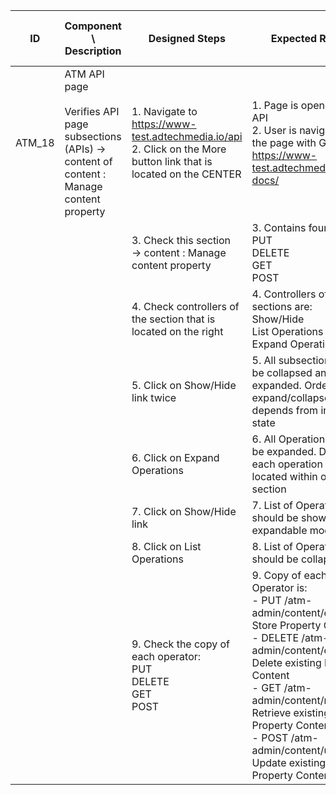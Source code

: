 | ID | Component \ <br> Description  | Designed Steps       |Expected Result     |	Created By \ <br> Last Updated |
| -- | -- | -- | -- | -- |
| ATM_18 | ATM API page <br> <br>  Verifies API page subsections (APIs) -> content of content : Manage content property | 1. Navigate to https://www-test.adtechmedia.io/api <br> 2. Click on the More button link that is located on the CENTER | 1. Page is opened on API  <br> 2. User is navigated to the page with Guide <br> https://www-test.adtechmedia.io/api-docs/           | Alexandr Urita \ <br> 15.06.2017 |
|       |       | 3. Check this section <br> -> content : Manage content property |     3. Contains four lines: <br> PUT <br> DELETE <br> GET <br> POST|    |  
|       |       | 4. Check controllers of the section that is located on the right |     4. Controllers of the sections are: <br> Show/Hide <br> List Operations <br> Expand Operations |    |  
|       |       | 5. Click on Show/Hide link twice |     5. All subsection should be collapsed and then expanded. Order of expand/collapse depends from initial state |    |  
|       |       | 6. Click on Expand Operations |     6. All Operations should be expanded. Details of each operation are located within one section |    |  
|       |       | 7. Click on Show/Hide link |     7. List of Operations should be shown in expandable mode |    |  
|       |       | 8. Click on List Operations |     8. List of Operations should be collapsed |    |  
|       |       | 9. Check the copy of each operator: <br> PUT <br> DELETE <br> GET <br> POST |     9. Copy of each Operator is: <br> - PUT  /atm-admin/content/create <br> Store Property Content <br> - DELETE /atm-admin/content/delete <br> Delete existing Property Content <br> - GET /atm-admin/content/retrieve <br> Retrieve existing Property Content <br> - POST /atm-admin/content/update <br> Update existing Property Content |    |  
